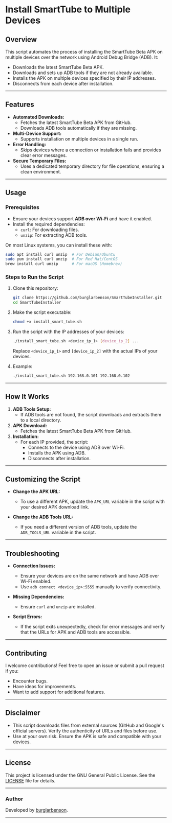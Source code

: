 # **Install SmartTube to Multiple Devices**

## **Overview**
This script automates the process of installing the SmartTube Beta APK on multiple devices over the network using Android Debug Bridge (ADB). It:
- Downloads the latest SmartTube Beta APK.
- Downloads and sets up ADB tools if they are not already available.
- Installs the APK on multiple devices specified by their IP addresses.
- Disconnects from each device after installation.

---

## **Features**
- **Automated Downloads:** 
  - Fetches the latest SmartTube Beta APK from GitHub.
  - Downloads ADB tools automatically if they are missing.
- **Multi-Device Support:** 
  - Supports installation on multiple devices in a single run.
- **Error Handling:** 
  - Skips devices where a connection or installation fails and provides clear error messages.
- **Secure Temporary Files:** 
  - Uses a dedicated temporary directory for file operations, ensuring a clean environment.

---

## **Usage**

### **Prerequisites**
- Ensure your devices support **ADB over Wi-Fi** and have it enabled.
- Install the required dependencies:
  - `curl`: For downloading files.
  - `unzip`: For extracting ADB tools.

On most Linux systems, you can install these with:
```bash
sudo apt install curl unzip  # For Debian/Ubuntu
sudo yum install curl unzip  # For Red Hat/CentOS
brew install curl unzip      # For macOS (Homebrew)
```

### **Steps to Run the Script**
1. Clone this repository:
   ```bash
   git clone https://github.com/burglarbenson/SmartTubeInstaller.git
   cd SmartTubeInstaller
   ```

2. Make the script executable:
   ```bash
   chmod +x install_smart_tube.sh
   ```

3. Run the script with the IP addresses of your devices:
   ```bash
   ./install_smart_tube.sh <device_ip_1> [device_ip_2] ...
   ```
   Replace `<device_ip_1>` and `[device_ip_2]` with the actual IPs of your devices.

4. Example:
   ```bash
   ./install_smart_tube.sh 192.168.0.101 192.168.0.102
   ```

---

## **How It Works**
1. **ADB Tools Setup:**
   - If ADB tools are not found, the script downloads and extracts them to a local directory.
2. **APK Download:**
   - Fetches the latest SmartTube Beta APK from GitHub.
3. **Installation:**
   - For each IP provided, the script:
     - Connects to the device using ADB over Wi-Fi.
     - Installs the APK using ADB.
     - Disconnects after installation.

---

## **Customizing the Script**
- **Change the APK URL:**
  - To use a different APK, update the `APK_URL` variable in the script with your desired APK download link.
  
- **Change the ADB Tools URL:**
  - If you need a different version of ADB tools, update the `ADB_TOOLS_URL` variable in the script.

---

## **Troubleshooting**
- **Connection Issues:**
  - Ensure your devices are on the same network and have ADB over Wi-Fi enabled.
  - Use `adb connect <device_ip>:5555` manually to verify connectivity.

- **Missing Dependencies:**
  - Ensure `curl` and `unzip` are installed.

- **Script Errors:**
  - If the script exits unexpectedly, check for error messages and verify that the URLs for APK and ADB tools are accessible.

---

## **Contributing**
I welcome contributions! Feel free to open an issue or submit a pull request if you:
- Encounter bugs.
- Have ideas for improvements.
- Want to add support for additional features.

---

## **Disclaimer**
- This script downloads files from external sources (GitHub and Google's official servers). Verify the authenticity of URLs and files before use.
- Use at your own risk. Ensure the APK is safe and compatible with your devices.

---

## **License**
This project is licensed under the GNU General Public License. See the [LICENSE](LICENSE) file for details.

---

### **Author**
Developed by [burglarbenson](https://github.com/burglarbenson/). 

---